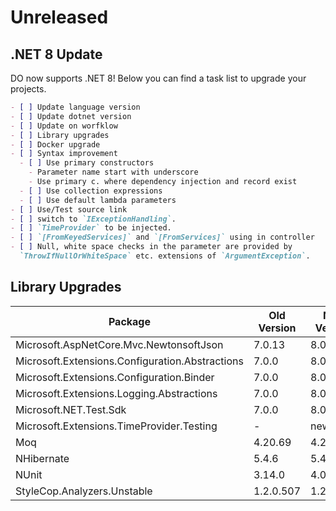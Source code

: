 # Unreleased

## .NET 8 Update

DO now supports .NET 8! Below you can find a task list to upgrade your projects.

```markdown
- [ ] Update language version
- [ ] Update dotnet version
- [ ] Update on worfklow
- [ ] Library upgrades
- [ ] Docker upgrade
- [ ] Syntax improvement
  - [ ] Use primary constructors
    - Parameter name start with underscore
    - Use primary c. where dependency injection and record exist
  - [ ] Use collection expressions
  - [ ] Use default lambda parameters
- [ ] Use/Test source link
- [ ] switch to `IExceptionHandling`.
- [ ] `TimeProvider` to be injected.
- [ ] `[FromKeyedServices]` and `[FromServices]` using in controller
- [ ] Null, white space checks in the parameter are provided by
  `ThrowIfNullOrWhiteSpace` etc. extensions of `ArgumentException`.
```

## Library Upgrades

| Package                                         | Old Version | New Version |
| ----------------------------------------------- | ----------- | ----------- |
| Microsoft.AspNetCore.Mvc.NewtonsoftJson         | 7.0.13      | 8.0.0       |
| Microsoft.Extensions.Configuration.Abstractions | 7.0.0       | 8.0.0       |
| Microsoft.Extensions.Configuration.Binder       | 7.0.0       | 8.0.0       |
| Microsoft.Extensions.Logging.Abstractions       | 7.0.0       | 8.0.0       |
| Microsoft.NET.Test.Sdk                          | 7.0.0       | 8.0.0       |
| Microsoft.Extensions.TimeProvider.Testing       | -           | new*        |
| Moq                                             | 4.20.69     | 4.20.70     |
| NHibernate                                      | 5.4.6       | 5.4.7       |
| NUnit                                           | 3.14.0      | 4.0.1       |
| StyleCop.Analyzers.Unstable                     | 1.2.0.507   | 1.2.0.556   |
